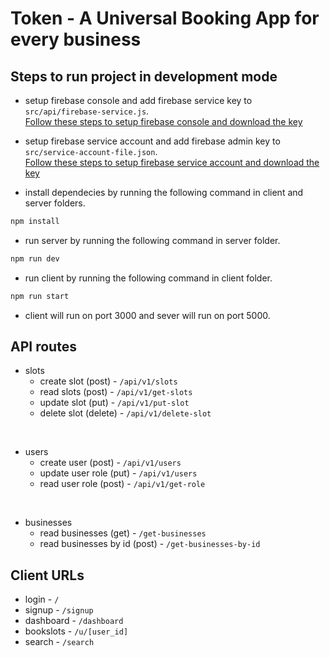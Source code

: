 # Token - A Universal Booking App for every business

## Steps to run project in development mode
- setup firebase console and add firebase service key to
```src/api/firebase-service.js```.<br>
[Follow these steps to setup firebase console and download the key](https://firebase.google.com/docs/web/setup)

- setup firebase service account and add firebase admin key to
```src/service-account-file.json```.<br>
[Follow these steps to setup firebase service account and download the key](https://cloud.google.com/docs/authentication/getting-started)

- install dependecies by running the following command in client and server folders.

```bash
npm install
```

- run server by running the following command in server folder.

```bash
npm run dev
```

- run client by running the following command in client folder.

```bash
npm run start
```

- client will run on port 3000 and sever will run on port 5000.

## API routes

- slots
    - create slot (post) - ``` /api/v1/slots ```
    - read slots (post) - ``` /api/v1/get-slots ```
    - update slot (put) - ``` /api/v1/put-slot ```
    - delete slot (delete) - ``` /api/v1/delete-slot ```

</br>

- users 
    - create user (post) - ``` /api/v1/users ```
    - update user role (put) - ``` /api/v1/users ```
    - read user role (post) - ``` /api/v1/get-role ```

</br>

- businesses 
    - read businesses (get) - ``` /get-businesses ```
    - read businesses by id (post) - ``` /get-businesses-by-id ```

## Client URLs

- login - ``` / ```
- signup - ``` /signup ```
- dashboard - ``` /dashboard ```
- bookslots - ``` /u/[user_id] ```
- search - ``` /search ```